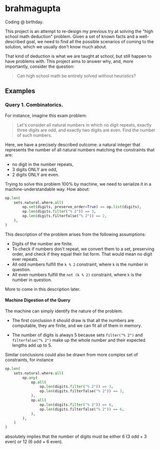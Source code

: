 # brahmagupta

Coding @ birthday.

This project is an attempt to re-design my previous try at solving the "high school math deduction" problem.
Given a set of known facts and a well-described goal, we need to find all the possible scenarios of coming to the solution, which we usually don't know much about.

That kind of deduction is what we are taught at school, but still happen to have problems with.
This project aims to answer why, and, more importantly, consider the question:

> Can high school math be entirely solved without heuristics?

## Examples

### Query 1. Combinatorics.

For instance, imagine this exam problem:

> Let's consider all natural numbers in which no digit repeats, exactly three digits are odd, and exactly two digits are even. Find the number of such numbers.

Here, we have a precisely described outcome: a natural integer that represents the number of all natural numbers matching the constraints that are:
- no digit in the number repeats,
- 3 digits ONLY are odd,
- 2 digits ONLY are even.

Trying to solve this problem 100% by machine, we need to serialize it in a machine-understandable way.
How about:

```py
op.len(
    sets.natural.where.all(
        op.set(digits, preserve_order=True) == op.list(digits),
        op.len(digits.filter("% 2")) == 3,
        op.len(digits.filterfalse("% 2")) == 2,
    ),
)
```

This description of the problem arises from the following assumptions:
- Digits of the number are finite.
- To check if numbers don't repeat, we convert them to a set, preserving order, and check if they equal
their list form. That would mean no digit ever repeats.
- All odd numbers fulfill the `k % 2` constraint, where `k` is the number in question.
- All even numbers fulfill the `not (k % 2)` constraint, where `k` is the number in question.

More to come in this description later.

#### Machine Digestion of the Query

The machine can simply identify the nature of the problem.

- The first conclusion it should draw is that all the numbers are computable,
they are finite, and we can fit all of them in memory.

- The number of digits is always 5 because sets `filter("% 2")` and `filterfalse("% 2")` make up the whole number and their expected lengths add up to 5.

Similar conclusions could also be drawn from more complex set of constraints, for instance

```py
op.len(
    sets.natural.where.all(
        op.any(
            op.all(
                op.len(digits.filter("% 2")) == 3,
                op.len(digits.filterfalse("% 2")) == 3,
            ),
            op.all(
                op.len(digits.filter("% 2")) == 6,
                op.len(digits.filterfalse("% 2")) == 6,
            ),
        ),
    )
)
```

absolutely implies that the number of digits must be either 6 (3 odd + 3 even) or 12 (6 odd + 6 even).
